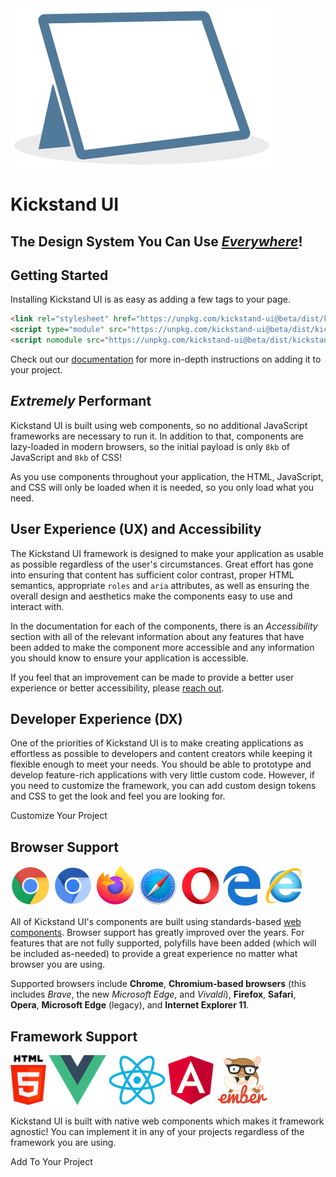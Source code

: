 <div class="display-flex align-center">
    <img class="w-25" src="/images/kickstand_logo.png" alt="kickstand logo" />
    <div class="ml-lg">
        <h1 class="text-xxl">Kickstand UI</h1>
        <h2 class="border-none text-md text-bold">The Design System You Can Use <em><u>Everywhere</u></em>!</h2>
    </div>
</div>

## Getting Started

Installing Kickstand UI is as easy as adding a few tags to your page.

```html
<link rel="stylesheet" href="https://unpkg.com/kickstand-ui@beta/dist/kickstand-ui/kickstand-ui.css" />
<script type="module" src="https://unpkg.com/kickstand-ui@beta/dist/kickstand-ui/kickstand-ui.esm.js"></script>
<script nomodule src="https://unpkg.com/kickstand-ui@beta/dist/kickstand-ui/kickstand-ui.js"></script>
```

Check out our [documentation](/getting-started/installation.html) for more in-depth instructions on adding it to your project.

## _Extremely_ Performant

Kickstand UI is built using web components, so no additional JavaScript frameworks are necessary to run it. In addition to that, components are lazy-loaded in modern browsers, so the initial payload is only `8kb` of JavaScript and `8kb` of CSS!

As you use components throughout your application, the HTML, JavaScript, and CSS will only be loaded when it is needed, so you only load what you need.

## User Experience (UX) and Accessibility

The Kickstand UI framework is designed to make your application as usable as possible regardless of the user's circumstances. Great effort has gone into ensuring that content has sufficient color contrast, proper HTML semantics, appropriate `roles` and `aria` attributes, as well as ensuring the overall design and aesthetics make the components easy to use and interact with.

In the documentation for each of the components, there is an _Accessibility_ section with all of the relevant information about any features that have been added to make the component more accessible and any information you should know to ensure your application is accessible.

If you feel that an improvement can be made to provide a better user experience or better accessibility, please [reach out](./contact.md).

## Developer Experience (DX)

One of the priorities of Kickstand UI is to make creating applications as effortless as possible to developers and content creators while keeping it flexible enough to meet your needs. You should be able to prototype and develop feature-rich applications with very little custom code. However, if you need to customize the framework, you can add custom design tokens and CSS to get the look and feel you are looking for.

<ks-button display="hollow" href="/theming/design-tokens.html">Customize Your Project</ks-button>

## Browser Support

<div class="display-flex space-around my-lg">
    <img src="/images/browsers/chrome.png" alt="Chrome" title="Chrome" style="width:64px; height:64px;" />
    <img src="/images/browsers/chromium.png" alt="Chromium" title="Chromium" style="width:64px; height:64px;" />
    <img src="/images/browsers/firefox.png" alt="Firefox" title="Firefox" style="width:64px; height:64px;" />
    <img src="/images/browsers/safari.png" alt="Safari" title="Safari" style="width:64px; height:64px;" />
    <img src="/images/browsers/opera.png" alt="Opera" title="Opera" style="width:64px; height:64px;" />
    <img src="/images/browsers/edge.jpeg" alt="Edge" title="Edge" style="width:auto; height:64px;" />
    <img src="/images/browsers/internet_explorer.png" alt="Internet Explorer 11" title="Internet Explorer 11" style="width:64px; height:64px;" />
</div>

All of Kickstand UI's components are built using standards-based [web components](https://www.webcomponents.org/introduction). Browser support has greatly improved over the years. For features that are not fully supported, polyfills have been added (which will be included as-needed) to provide a great experience no matter what browser you are using.

Supported browsers include **Chrome**, **Chromium-based browsers** (this includes _Brave_, the new _Microsoft Edge_, and _Vivaldi_), **Firefox**, **Safari**, **Opera**, **Microsoft Edge** (legacy), and **Internet Explorer 11**.

## Framework Support

<div class="display-flex space-around my-lg">
    <a href="/getting-started/installation.html"><img src="/images/frameworks/HTML5.JPG" alt="HTML5" title="HTML5" style="width:auto; height:80px;" /></a>
    <a href="/getting-started/framework-integrations/vue.html"><img src="/images/frameworks/vuejs.png" alt="Vuejs" title="Vuejs" style="width:auto; height:80px;" /></a>
    <a href="/getting-started/framework-integrations/react.html"><img src="/images/frameworks/react.png" alt="React" title="React" style="width:auto; height:80px;" /></a>
    <a href="/getting-started/framework-integrations/angular.html"><img src="/images/frameworks/angular.png" alt="Angular" title="Angular" style="width:auto; height:80px;" /></a>
    <a href="/getting-started/framework-integrations/ember.html"><img src="/images/frameworks/emberjs.png" alt="Ember" title="Ember" style="width:auto; height:80px;" /></a>
</div>

Kickstand UI is built with native web components which makes it framework agnostic! You can implement it in any of your projects regardless of the framework you are using.

<ks-button display="hollow" href="/getting-started/installation.html">Add To Your Project</ks-button>
